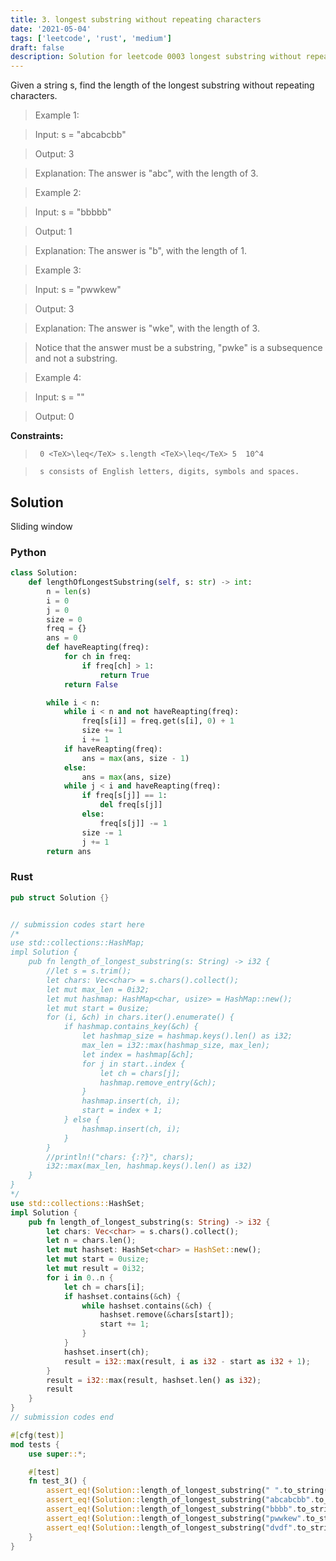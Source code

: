 ```yaml
---
title: 3. longest substring without repeating characters
date: '2021-05-04'
tags: ['leetcode', 'rust', 'medium']
draft: false
description: Solution for leetcode 0003 longest substring without repeating characters
---
```


 

  Given a string s, find the length of the longest substring without repeating characters.

   

 >   Example 1:

  

 >   Input: s <TeX>=</TeX> "abcabcbb"

 >   Output: 3

 >   Explanation: The answer is "abc", with the length of 3.

  

 >   Example 2:

  

 >   Input: s <TeX>=</TeX> "bbbbb"

 >   Output: 1

 >   Explanation: The answer is "b", with the length of 1.

  

 >   Example 3:

  

 >   Input: s <TeX>=</TeX> "pwwkew"

 >   Output: 3

 >   Explanation: The answer is "wke", with the length of 3.

 >   Notice that the answer must be a substring, "pwke" is a subsequence and not a substring.

  

 >   Example 4:

  

 >   Input: s <TeX>=</TeX> ""

 >   Output: 0

  

   

  **Constraints:**

  

 >   	0 <TeX>\leq</TeX> s.length <TeX>\leq</TeX> 5  10^4

 >   	s consists of English letters, digits, symbols and spaces.


## Solution
Sliding window
### Python
```python
class Solution:
    def lengthOfLongestSubstring(self, s: str) -> int:
        n = len(s)
        i = 0
        j = 0
        size = 0
        freq = {}
        ans = 0
        def haveReapting(freq):
            for ch in freq:
                if freq[ch] > 1:
                    return True
            return False

        while i < n:
            while i < n and not haveReapting(freq):
                freq[s[i]] = freq.get(s[i], 0) + 1
                size += 1
                i += 1
            if haveReapting(freq):
                ans = max(ans, size - 1)
            else:
                ans = max(ans, size)
            while j < i and haveReapting(freq):
                if freq[s[j]] == 1:
                    del freq[s[j]]
                else:
                    freq[s[j]] -= 1
                size -= 1
                j += 1
        return ans
```
### Rust
```rust
pub struct Solution {}


// submission codes start here
/*
use std::collections::HashMap;
impl Solution {
    pub fn length_of_longest_substring(s: String) -> i32 {
        //let s = s.trim();
        let chars: Vec<char> = s.chars().collect();
        let mut max_len = 0i32;
        let mut hashmap: HashMap<char, usize> = HashMap::new();
        let mut start = 0usize;
        for (i, &ch) in chars.iter().enumerate() {
            if hashmap.contains_key(&ch) {
                let hashmap_size = hashmap.keys().len() as i32;
                max_len = i32::max(hashmap_size, max_len);
                let index = hashmap[&ch];
                for j in start..index {
                    let ch = chars[j];
                    hashmap.remove_entry(&ch);
                }
                hashmap.insert(ch, i);
                start = index + 1;
            } else {
                hashmap.insert(ch, i);
            }
        }
        //println!("chars: {:?}", chars);
        i32::max(max_len, hashmap.keys().len() as i32)
    }
}
*/
use std::collections::HashSet;
impl Solution {
    pub fn length_of_longest_substring(s: String) -> i32 {
        let chars: Vec<char> = s.chars().collect();
        let n = chars.len();
        let mut hashset: HashSet<char> = HashSet::new();
        let mut start = 0usize;
        let mut result = 0i32;
        for i in 0..n {
            let ch = chars[i];
            if hashset.contains(&ch) {
                while hashset.contains(&ch) {
                    hashset.remove(&chars[start]);
                    start += 1;
                }
            }
            hashset.insert(ch);
            result = i32::max(result, i as i32 - start as i32 + 1);
        }
        result = i32::max(result, hashset.len() as i32);
        result
    }
}
// submission codes end

#[cfg(test)]
mod tests {
    use super::*;

    #[test]
    fn test_3() {
        assert_eq!(Solution::length_of_longest_substring(" ".to_string()), 1);
        assert_eq!(Solution::length_of_longest_substring("abcabcbb".to_string()),3);
        assert_eq!(Solution::length_of_longest_substring("bbbb".to_string()), 1);
        assert_eq!(Solution::length_of_longest_substring("pwwkew".to_string()), 3);
        assert_eq!(Solution::length_of_longest_substring("dvdf".to_string()), 3);
    }
}

```

